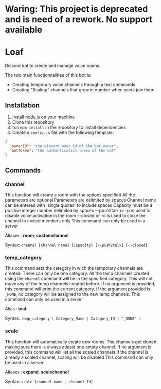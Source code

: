 # __Waring: This project is deprecated and is need of a rework. No support available__

# Loaf
Discord bot to create and manage voice rooms

The two main functionnalities of this bot is:
- Creating temporary voice channels through a text commands
- Creating "Scaling" channels that grow in number when users join them

## Installation
1. Install node.js on your machine 
2. Clone this repository
3. run `npm install` in the repository to install dependencies
4. Create a `config.js` file with the following template:
```json
{
  "ownerID": "the discord user id of the bot owner",
  "botToken": "the authentication token of the bot"
}
```

## Commands

### channel
This function will create a room with the options specified
All the parameters are optional
Parameters are delimited by spaces
Channel name can be entered with 'single quotes' to include spaces
Capacity must be a positive integer number delimited by spaces
--push2talk or -p is used to disable voice activation in the room
--closed or -c is used to close the channel to invited members only
This command can only be used in a server

Aliases : **room**, **customchannel**

Syntax: `channel [Channel name] [capacity] [--push2talk] [--closed]` 

### temp_category
This command sets the category in wich the temporary channels are created.
There can only be one category. All the temp channels created using the `channel` command will be in the specified category.
This will not move any of the temp channels created before.
If no argument is provided, this command will print the current category.
If the argument provided is `_NONE`, no category will be assigned to the new temp channels.
This command can only be used in a server

Alias : **tcat**

Syntax: `temp_category [ Category_Name | Category_ID | "_NONE" ]` 

### scale
This function will automatically create new rooms. The channels get cloned making sure there is always atleast one empty channel.
If no argument is provided, this command will list all the scaled channels
If the channel is already a scaled channel, scaling will be disabled
This command can only be used in a server

Aliases : **expand**, **scalechannel**

Syntax: `scale [channel name | channel Id]`
